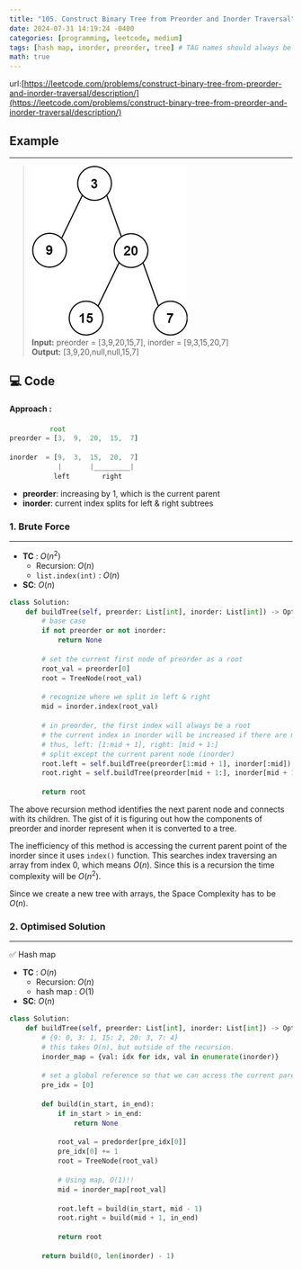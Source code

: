 ```yaml
---
title: "105. Construct Binary Tree from Preorder and Inorder Traversal"
date: 2024-07-31 14:19:24 -0400
categories: [programming, leetcode, medium]
tags: [hash map, inorder, preorder, tree] # TAG names should always be lowercase
math: true
---
```


url:[https://leetcode.com/problems/construct-binary-tree-from-preorder-and-inorder-traversal/description/](https://leetcode.com/problems/construct-binary-tree-from-preorder-and-inorder-traversal/description/)

## **Example**

---

> ![input](/assets/img/materials/105.jpg) <br> **Input:** preorder = [3,9,20,15,7], inorder = [9,3,15,20,7]<br> **Output:** [3,9,20,null,null,15,7]<br>

## **💻 Code**

#### **Approach** :
```jsx
          root
preorder = [3,  9,  20,  15,  7]

inorder  = [9,  3,  15,  20,  7]
            |       |_________|
           left        right
```
- **preorder**: increasing by 1, which is the current parent
- **inorder**: current index splits for left & right subtrees


### **1. Brute Force**
---

- **TC** : $O(n^2)$
    - Recursion: $O(n)$
    - `list.index(int)` : $O(n)$
- **SC**: $O(n)$

```python
class Solution:
    def buildTree(self, preorder: List[int], inorder: List[int]) -> Optional[TreeNode]:
        # base case
        if not preorder or not inorder:
            return None

        # set the current first node of preorder as a root
        root_val = preorder[0]
        root = TreeNode(root_val)

        # recognize where we split in left & right
        mid = inorder.index(root_val)
        
        # in preorder, the first index will always be a root
        # the current index in inorder will be increased if there are more left node
        # thus, left: [1:mid + 1], right: [mid + 1:]
        # split except the current parent node (inorder)
        root.left = self.buildTree(preorder[1:mid + 1], inorder[:mid])
        root.right = self.buildTree(preorder[mid + 1:], inorder[mid + 1:])

        return root
```

The above recursion method identifies the next parent node and connects with its children. The gist of it is figuring out how the components of preorder and inorder represent when it is converted to a tree.<br>

The inefficiency of this method is accessing the current parent point of the inorder since it uses `index()` function. This searches index traversing an array from index 0, which means $O(n)$. Since this is a recursion the time complexity will be $O(n^2)$.

Since we create a new tree with arrays, the Space Complexity has to be $O(n)$.



### **2. Optimised Solution**
---
✅ Hash map
- **TC** : $O(n)$
    - Recursion: $O(n)$
    - hash map : $O(1)$
- **SC**: $O(n)$ 

```python
class Solution:
    def buildTree(self, preorder: List[int], inorder: List[int]) -> Optional[TreeNode]:
        # {9: 0, 3: 1, 15: 2, 20: 3, 7: 4}
        # this takes O(n), but outside of the recursion.
        inorder_map = {val: idx for idx, val in enumerate(inorder)}
        
        # set a global reference so that we can access the current parent node.
        pre_idx = [0]

        def build(in_start, in_end):
            if in_start > in_end:
                return None

            root_val = predorder[pre_idx[0]]
            pre_idx[0] += 1
            root = TreeNode(root_val)
            
            # Using map, O(1)!!
            mid = inorder_map[root_val]

            root.left = build(in_start, mid - 1)
            root.right = build(mid + 1, in_end)

            return root
        
        return build(0, len(inorder) - 1)



```